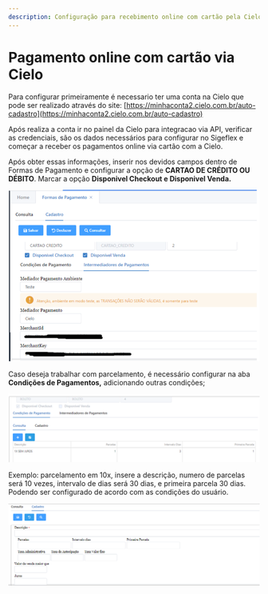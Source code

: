 ```yaml
---
description: Configuração para recebimento online com cartão pela Cielo
---
```


# Pagamento online com cartão via Cielo

Para configurar primeiramente é necessario ter uma conta na Cielo que pode ser realizado através do site: [https://minhaconta2.cielo.com.br/auto-cadastro](https://minhaconta2.cielo.com.br/auto-cadastro)

Após realiza a conta ir no painel da Cielo para integracao via API, verificar as credenciais, são os dados necessários para configurar no Sigeflex e começar a receber os pagamentos online via cartão com a Cielo.

Após obter essas informações, inserir nos devidos campos dentro de Formas de Pagamento e configurar a opção de **CARTAO DE CRÉDITO OU DÉBITO**. Marcar a opção **Disponivel Checkout e Disponivel Venda.**

![](<../../../../.gitbook/assets/image (107).png>)

Caso deseja trabalhar com parcelamento, é necessário configurar na aba **Condições de Pagamentos,** adicionando outras condições;

![](<../../../../.gitbook/assets/image (101).png>)

Exemplo: parcelamento em 10x, insere a descrição, numero de parcelas será 10 vezes, intervalo de dias será 30 dias,  e primeira parcela 30 dias. Podendo ser configurado de acordo com as condições do usuário.

![](<../../../../.gitbook/assets/image (103).png>)
